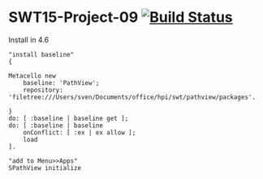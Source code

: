 SWT15-Project-09 [![Build Status](https://travis-ci.org/HPI-SWA-Teaching/SWT15-Project-09.svg)](https://travis-ci.org/HPI-SWA-Teaching/SWT15-Project-09)
===================


Install in 4.6
```smalltalk
"install baseline" 
{

Metacello new
    baseline: 'PathView';
    repository: 'filetree:///Users/sven/Documents/office/hpi/swt/pathview/packages'.

}
do: [ :baseline | baseline get ];
do: [ :baseline | baseline 
    onConflict: [ :ex | ex allow ];
    load
].

"add to Menu>>Apps"
SPathView initialize 
```
